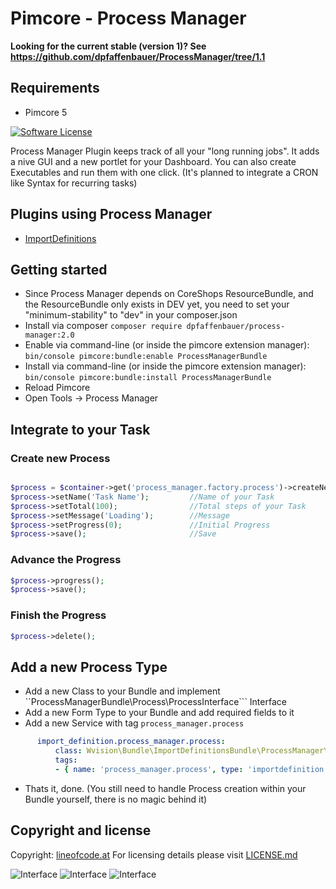 # Pimcore - Process Manager

**Looking for the current stable (version 1)? See https://github.com/dpfaffenbauer/ProcessManager/tree/1.1**

## Requirements
 - Pimcore 5

[![Software License](https://img.shields.io/badge/license-GPLv3-brightgreen.svg?style=flat)](LICENSE.md)

Process Manager Plugin keeps track of all your "long running jobs". It adds a nive GUI and a new portlet for your Dashboard. You can also create Executables and run them with one click. (It's planned to integrate a CRON like Syntax for recurring tasks)

## Plugins using Process Manager

 - [ImportDefinitions](https://github.com/w-vision/ImportDefinitions)

## Getting started
 * Since Process Manager depends on CoreShops ResourceBundle, and the ResourceBundle only exists in DEV yet, you need to set your "minimum-stability" to "dev" in your composer.json
 * Install via composer ```composer require dpfaffenbauer/process-manager:2.0```
 * Enable via command-line (or inside the pimcore extension manager): ```bin/console pimcore:bundle:enable ProcessManagerBundle```
 * Install via command-line (or inside the pimcore extension manager): ```bin/console pimcore:bundle:install ProcessManagerBundle```
 * Reload Pimcore
 * Open Tools -> Process Manager

## Integrate to your Task

### Create new Process

```php

$process = $container->get('process_manager.factory.process')->createNew();
$process->setName('Task Name');         //Name of your Task
$process->setTotal(100);                //Total steps of your Task
$process->setMessage('Loading');        //Message
$process->setProgress(0);               //Initial Progress
$process->save();                       //Save
```

### Advance the Progress

```php
$process->progress();
$process->save();
```

### Finish the Progress

```php
$process->delete();
```

## Add a new Process Type
 * Add a new Class to your Bundle and implement ``ProcessManagerBundle\Process\ProcessInterface``` Interface
 * Add a new Form Type to your Bundle and add required fields to it
 * Add a new Service with tag ```process_manager.process```
  ```yml
        import_definition.process_manager.process:
            class: Wvision\Bundle\ImportDefinitionsBundle\ProcessManager\ImportDefinitionProcess
            tags:
            - { name: 'process_manager.process', type: 'importdefinition', form-type: 'Wvision\Bundle\ImportDefinitionsBundle\Form\Type\ProcessManager\ImportDefinitionsType' }
  ```
 * Thats it, done. (You still need to handle Process creation within your Bundle yourself, there is no magic behind it)


## Copyright and license 
Copyright: [lineofcode.at](http://www.lineofcode.at)
For licensing details please visit [LICENSE.md](LICENSE.md)

![Interface](docs/portlet.png)
![Interface](docs/executables.png)
![Interface](docs/panel.png)